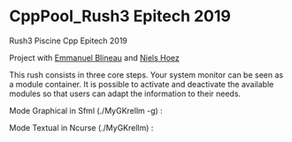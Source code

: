 # CppPool_Rush3 Epitech 2019

Rush3 Piscine Cpp Epitech 2019

Project with <a href="https://github.com/Manub123">Emmanuel Blineau</a> and <a href="https://github.com/nielshoez">Niels Hoez</a> 


This rush consists in three core steps.
Your system monitor can be seen as a module container.
It is possible to activate and deactivate the available modules so that users can adapt the information to
their needs.

Mode Graphical in Sfml (./MyGKrellm -g) :

Mode Textual in Ncurse (./MyGKrellm) :
